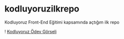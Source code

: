 # kodluyoruzilkrepo

Kodluyoruz Front-End Eğitimi kapsamında açtığım ilk repo

! [Kodluyoruz Ödev Görseli](https://github.com/ncancaglar/kodluyoruzilkrepo/raw/main/ss.png)
